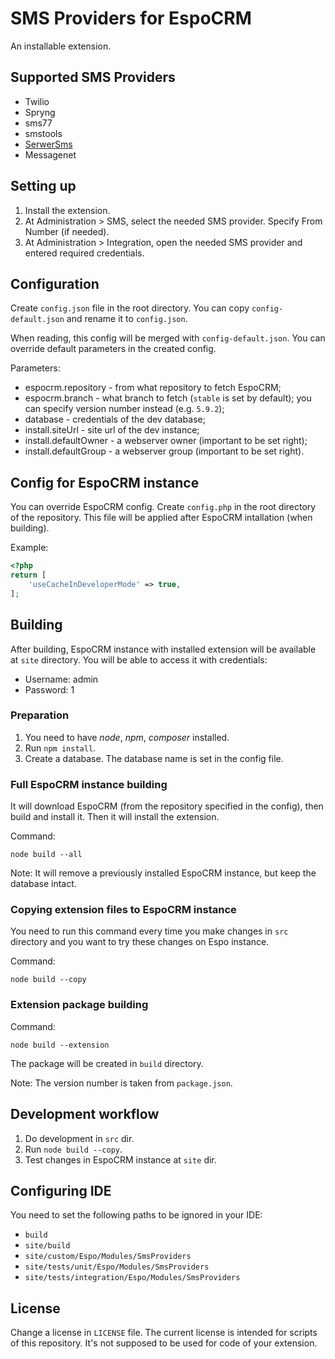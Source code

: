 # SMS Providers for EspoCRM

An installable extension.


## Supported SMS Providers

* Twilio
* Spryng
* sms77
* smstools
* [SerwerSms](https://dev.serwersms.pl/en/https-api-v2/introduction)
* Messagenet

## Setting up

1. Install the extension.
2. At Administration > SMS, select the needed SMS provider. Specify From Number (if needed). 
3. At Administration > Integration, open the needed SMS provider and entered required credentials.


## Configuration

Create `config.json` file in the root directory. You can copy `config-default.json` and rename it to `config.json`.

When reading, this config will be merged with `config-default.json`. You can override default parameters in the created config.

Parameters:

* espocrm.repository - from what repository to fetch EspoCRM;
* espocrm.branch - what branch to fetch (`stable` is set by default); you can specify version number instead (e.g. `5.9.2`);
* database - credentials of the dev database;
* install.siteUrl - site url of the dev instance;
* install.defaultOwner - a webserver owner (important to be set right);
* install.defaultGroup - a webserver group (important to be set right).


## Config for EspoCRM instance

You can override EspoCRM config. Create `config.php` in the root directory of the repository. This file will be applied after EspoCRM intallation (when building).

Example:

```php
<?php
return [
    'useCacheInDeveloperMode' => true,
];
```

## Building

After building, EspoCRM instance with installed extension will be available at `site` directory. You will be able to access it with credentials:

* Username: admin
* Password: 1

### Preparation

1. You need to have *node*, *npm*, *composer* installed.
2. Run `npm install`.
3. Create a database. The database name is set in the config file.

### Full EspoCRM instance building

It will download EspoCRM (from the repository specified in the config), then build and install it. Then it will install the extension.

Command:

```
node build --all
```

Note: It will remove a previously installed EspoCRM instance, but keep the database intact.

### Copying extension files to EspoCRM instance

You need to run this command every time you make changes in `src` directory and you want to try these changes on Espo instance.

Command:

```
node build --copy
```
### Extension package building

Command:

```
node build --extension
```

The package will be created in `build` directory.

Note: The version number is taken from `package.json`.

## Development workflow

1. Do development in `src` dir.
2. Run `node build --copy`.
3. Test changes in EspoCRM instance at `site` dir.


## Configuring IDE

You need to set the following paths to be ignored in your IDE:

* `build`
* `site/build`
* `site/custom/Espo/Modules/SmsProviders`
* `site/tests/unit/Espo/Modules/SmsProviders`
* `site/tests/integration/Espo/Modules/SmsProviders`

## License

Change a license in `LICENSE` file. The current license is intended for scripts of this repository. It's not supposed to be used for code of your extension.
